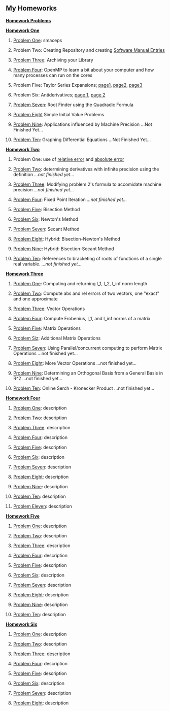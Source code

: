 ## My Homeworks

**[Homework Problems](https://jvkoebbe.github.io/math4610/homework/indexOfHomeworkSets)**

**[Homework One](https://github.com/warrenm1/math4610/tree/master/homeworks/Homework1)**

1. [Problem One](https://github.com/warrenm1/math4610/blob/master/SoftwareManual/basic/maceps.md): smaceps

2. Problem Two: Creating Repository and creating [Software Manual Entries](https://github.com/warrenm1/math4610/blob/master/SoftwareManual/TOC.md)

3. [Problem Three](https://github.com/warrenm1/math4610/tree/master/homeworks/Homework1/hw1_prob3): Archiving your Library

4. [Problem Four](https://github.com/warrenm1/math4610/blob/master/homeworks/Homework1/OpenMP/result.md): OpenMP to learn a bit about your computer and how many processes can run on the cores

5. Problem Five: Taylor Series Expansions; [page1](https://github.com/warrenm1/math4610/blob/master/homeworks/Homework1/WrittenProofs/20181117_190200.jpg), [page2](https://github.com/warrenm1/math4610/blob/master/homeworks/Homework1/WrittenProofs/20181117_190144.jpg), [page3](https://github.com/warrenm1/math4610/blob/master/homeworks/Homework1/WrittenProofs/20181117_190125.jpg)

6. Problem Six: Antiderivatives; [page 1](https://github.com/warrenm1/math4610/blob/master/homeworks/Homework1/WrittenProofs/20181117_001659.jpg), [page 2](https://github.com/warrenm1/math4610/blob/master/homeworks/Homework1/WrittenProofs/20181117_001732.jpg)

7. [Problem Seven](https://github.com/warrenm1/math4610/blob/master/SoftwareManual/root_finding/quadratic_formula.md): Root Finder using the Quadradic Formula

8. [Problem Eight](https://github.com/warrenm1/math4610/blob/master/homeworks/Homework1/WrittenProofs/20181117_010052.jpg) Simple Initial Value Problems

9. [Problem Nine](link): Applications influenced by Machine Precision ...Not Finished Yet...

10. [Problem Ten](link): Graphing Differential Equations ...Not Finished Yet...



**[Homework Two](https://github.com/warrenm1/math4610/tree/master/homeworks/Homework2)**

1. Problem One: use of [relative error](https://github.com/warrenm1/math4610/blob/master/SoftwareManual/basic/rel_err.md) and [absolute error](https://github.com/warrenm1/math4610/blob/master/SoftwareManual/basic/abs_err.md)

2. [Problem Two](link): determining derivatives with infinite precision using the definition *...not finished yet...*

3. [Problem Three](link): Modifying problem 2's formula to accomidate machine precision *...not finished yet...*

4. [Problem Four](https://github.com/warrenm1/math4610/blob/master/SoftwareManual/root_finding/fixed_point_iteration.md): Fixed Point Iteration  *...not finished yet...*

5. [Problem Five](https://github.com/warrenm1/math4610/blob/master/SoftwareManual/root_finding/bisection.md): Bisection Method

6. [Problem Six](https://github.com/warrenm1/math4610/blob/master/SoftwareManual/root_finding/newton.md): Newton's Method

7. [Problem Seven](https://github.com/warrenm1/math4610/blob/master/SoftwareManual/root_finding/secant.md): Secant Method 

8. [Problem Eight](https://github.com/warrenm1/math4610/blob/master/SoftwareManual/root_finding/hybrid_n.md): Hybrid: Bisection-Newton's Method

9. [Problem Nine](https://github.com/warrenm1/math4610/blob/master/SoftwareManual/root_finding/hybrid_s.md): Hybrid: Bisection-Secant Method 

10. [Problem Ten](link): References to bracketing of roots of functions of a single real variable. *...not finished yet...*



**[Homework Three](https://github.com/warrenm1/math4610/tree/master/homeworks/Homework3)**

1. [Problem One](https://github.com/warrenm1/math4610/tree/master/SoftwareManual/norms/vector_norms): Computing and returning l_1, l_2, l_inf norm length

2. [Problem Two](https://github.com/warrenm1/math4610/tree/master/SoftwareManual/norms/vector_errors): Compute abs and rel errors of two vectors, one "exact" and one approximate

3. [Problem Three](https://github.com/warrenm1/math4610/tree/master/SoftwareManual/operations/vector_ops): Vector Operations

4. [Problem Four](https://github.com/warrenm1/math4610/tree/master/SoftwareManual/norms/matrix_norms): Compute Frobenius, l_1, and l_inf norms of a matrix

5. [Problem Five](https://github.com/warrenm1/math4610/tree/master/SoftwareManual/operations/matrix_ops): Matrix Operations

6. [Problem Siz](https://github.com/warrenm1/math4610/tree/master/SoftwareManual/operations/matrix_ops): Additional Matrix Operations

7. [Problem Seven](link): Using Parallel/concurrent computing to perform Matrix Operations ...not finished yet...

8. [Problem Eight](link): More Vector Operations ...not finished yet...

9. [Problem Nine](link): Determining an Orthogonal Basis from a General Basis in R^2 ...not finished yet...

10. [Problem Ten](link): Online Serch - Kronecker Product ...not finished yet...



**[Homework Four](link)**

1. [Problem One](link): description

2. [Problem Two](link): description

3. [Problem Three](link): description

4. [Problem Four](link): description

5. [Problem Five](link): description

6. [Problem Six](link): description

7. [Problem Seven](link): description

8. [Problem Eight](link): description

9. [Problem Nine](link): description

10. [Problem Ten](link): description

11. [Problem Eleven](link): description



**[Homework Five]()**

1. [Problem One](link): description

2. [Problem Two](link): description

3. [Problem Three](): description

4. [Problem Four](): description

5. [Problem Five](): description

6. [Problem Six](): description

7. [Problem Seven](): description

8. [Problem Eight](): description

9. [Problem Nine](): description

10. [Problem Ten](): description



**[Homework Six]()**

1. [Problem One](): description

2. [Problem Two](): description

3. [Problem Three](): description

4. [Problem Four](): description

5. [Problem Five](): description

6. [Problem Six](): description

7. [Problem Seven](): description

8. [Problem Eight](): description
